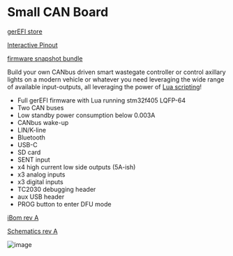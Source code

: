 # Small CAN Board

[gerEFI store](https://www.shop.gerefi.com/shop/p/smallcanboard)

[Interactive Pinout](https://gerefi.com/docs/pinouts/hellen/small-can-board/)

[firmware snapshot bundle](https://gerefi.com/build_server/gerefi_bundle_small-can-board.zip)

Build your own CANbus driven smart wastegate controller or control axillary lights on a modern vehicle or whatever you need leveraging the wide range of available input-outputs, all leveraging the power of [Lua scripting](https://github.com/gerefi/gerefi/wiki/Lua-Scripting)!

* Full gerEFI firmware with Lua running stm32f405 LQFP-64
* Two CAN buses
* Low standby power consumption below 0.003A
* CANbus wake-up
* LIN/K-line
* Bluetooth
* USB-C
* SD card
* SENT input
* x4 high current low side outputs (5A-ish)
* x3 analog inputs
* x3 digital inputs
* TC2030 debugging header
* aux USB header
* PROG button to enter DFU mode

[iBom rev A](https://gerefi.com/docs/ibom/small-can-board-a-ibom.html)

[Schematics rev A](Hardware/Hellen/small-can-board-a-schematic.pdf)

![image](https://github.com/gerefi/gerefi/assets/48498823/bc9f33da-46a9-48fe-ba04-6eb8e0269bbf)
